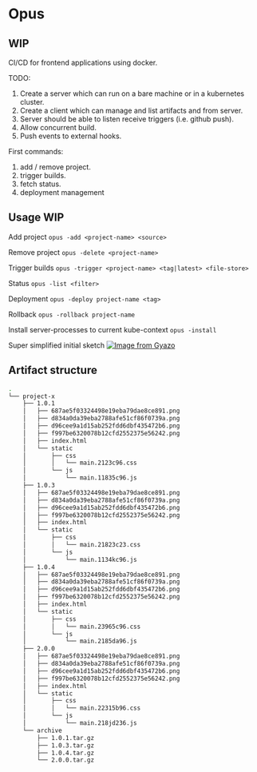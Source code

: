 # Opus

## WIP

CI/CD for frontend applications using docker.

TODO:

1. Create a server which can run on a bare machine or in a kubernetes cluster.
2. Create a client which can manage and list artifacts and from server.
3. Server should be able to listen receive triggers (i.e. github push).
4. Allow concurrent build.
5. Push events to external hooks.

First commands:

1. add / remove project.
2. trigger builds.
3. fetch status.
4. deployment management

## Usage WIP

Add project `opus -add <project-name> <source>`

Remove project `opus -delete <project-name>`

Trigger builds `opus -trigger <project-name> <tag|latest> <file-store>`

Status `opus -list <filter>`

Deployment `opus -deploy project-name <tag>`

Rollback `opus -rollback project-name`

Install server-processes to current kube-context `opus -install`

Super simplified initial sketch
[![Image from Gyazo](https://i.gyazo.com/bebc4df2dd3bcf61ea34c205ed3ec5bb.png)](https://gyazo.com/bebc4df2dd3bcf61ea34c205ed3ec5bb)

## Artifact structure

```bash
.
└── project-x
    ├── 1.0.1
    │   ├── 687ae5f03324498e19eba79dae8ce891.png
    │   ├── d834a0da39eba2788afe51cf86f0739a.png
    │   ├── d96cee9a1d15ab252fdd6dbf435472b6.png
    │   ├── f997be6320078b12cfd2552375e56242.png
    │   ├── index.html
    │   └── static
    │       ├── css
    │       │   └── main.2123c96.css
    │       └── js
    │           └── main.11835c96.js
    ├── 1.0.3
    │   ├── 687ae5f03324498e19eba79dae8ce891.png
    │   ├── d834a0da39eba2788afe51cf86f0739a.png
    │   ├── d96cee9a1d15ab252fdd6dbf435472b6.png
    │   ├── f997be6320078b12cfd2552375e56242.png
    │   ├── index.html
    │   └── static
    │       ├── css
    │       │   └── main.21823c23.css
    │       └── js
    │           └── main.1134kc96.js
    ├── 1.0.4
    │   ├── 687ae5f03324498e19eba79dae8ce891.png
    │   ├── d834a0da39eba2788afe51cf86f0739a.png
    │   ├── d96cee9a1d15ab252fdd6dbf435472b6.png
    │   ├── f997be6320078b12cfd2552375e56242.png
    │   ├── index.html
    │   └── static
    │       ├── css
    │       │   └── main.23965c96.css
    │       └── js
    │           └── main.2185da96.js
    ├── 2.0.0
    │   ├── 687ae5f03324498e19eba79dae8ce891.png
    │   ├── d834a0da39eba2788afe51cf86f0739a.png
    │   ├── d96cee9a1d15ab252fdd6dbf435472b6.png
    │   ├── f997be6320078b12cfd2552375e56242.png
    │   ├── index.html
    │   └── static
    │       ├── css
    │       │   └── main.22315b96.css
    │       └── js
    │           └── main.218jd236.js
    └── archive
        ├── 1.0.1.tar.gz
        ├── 1.0.3.tar.gz
        ├── 1.0.4.tar.gz
        └── 2.0.0.tar.gz
```
